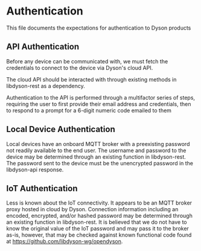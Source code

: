 # Authentication

This file documents the expectations for authentication to Dyson products

## API Authentication

Before any device can be communicated with, we must fetch the credentials to connect to the device via Dyson's cloud API.

The cloud API should be interacted with through existing methods in libdyson-rest as a dependency.

Authentication to the API is performed through a multifactor series of steps, requiring the user to first provide their email address and credentials, then to respond to a prompt for a 6-digit numeric code emailed to them

## Local Device Authentication

Local devices have an onboard MQTT broker with a preexisting password not readily available to the end user.  The username and password to the device may be determined through an existing function in libdyson-rest.  The password sent to the device must be the unencrypted password in the libdyson-api response.

## IoT Authentication

Less is known about the IoT connectivity.  It appears to be an MQTT broker proxy hosted in cloud by Dyson.
Connection information including an encoded, encrypted, and/or hashed password may be determined through an existing function in libdyson-rest.  It is believed that we do not have to know the original value of the IoT password and may pass it to the broker as-is, however, that may be checked against known functional code found at <https://github.com/libdyson-wg/opendyson>.